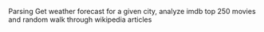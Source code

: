 Parsing 
Get weather forecast for a given city, analyze imdb top 250 movies and random walk through wikipedia articles
